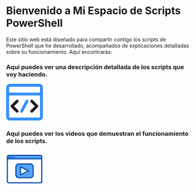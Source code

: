 # Bienvenido a Mi Espacio de Scripts PowerShell
Este sitio web está diseñado para compartir contigo los scripts de PowerShell que he desarrollado, acompañados de explicaciones detalladas sobre su funcionamiento. Aquí encontrarás: 
<br>
### Aqui puedes ver una descripción detallada de los scripts que voy haciendo.
<a href="https://campossv.github.io/MisScripts.html">
  <img src="assets/script-color-1.png" alt="Descripción de la imagen" width="100" />
</a>
<br>

### Aqui puedes ver los videos que demuestran el funcionamiento de los scripts.
<a href="https://campossv.github.io/HTML/Videos.html">
  <img src="assets/4397315.png" alt="Descripción de la imagen" width="100" />
</a>

